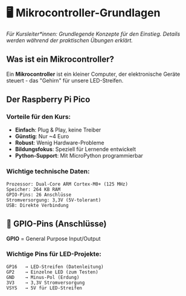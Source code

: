 # 🖥️ Mikrocontroller-Grundlagen

*Für Kursleiter\*innen: Grundlegende Konzepte für den Einstieg. Details werden während der praktischen Übungen erklärt.*

## Was ist ein Mikrocontroller?
Ein **Mikrocontroller** ist ein kleiner Computer, der elektronische Geräte steuert - das "Gehirn" für unsere LED-Streifen.

## Der Raspberry Pi Pico

### Vorteile für den Kurs:
- **Einfach**: Plug & Play, keine Treiber
- **Günstig**: Nur ~4 Euro
- **Robust**: Wenig Hardware-Probleme
- **Bildungsfokus**: Speziell für Lernende entwickelt
- **Python-Support**: Mit MicroPython programmierbar

### Wichtige technische Daten:
```
Prozessor: Dual-Core ARM Cortex-M0+ (125 MHz)
Speicher: 264 KB RAM 
GPIO-Pins: 26 Anschlüsse
Stromversorgung: 3,3V (5V-tolerant)
USB: Direkte Verbindung
```

## 🔌 GPIO-Pins (Anschlüsse)

**GPIO** = General Purpose Input/Output

### Wichtige Pins für LED-Projekte:
```
GP16   → LED-Streifen (Datenleitung)
GP2    → Einzelne LED (zum Testen)
GND    → Minus-Pol (Erdung)
3V3    → 3,3V Stromversorgung
VSYS   → 5V für LED-Streifen
```
